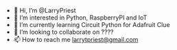 - 👋 Hi, I’m @LarryPriest
- 👀 I’m interested in Python, RaspberryPI and IoT
- 🌱 I’m currently learning Circuit Python for Adafruit Clue
- 💞️ I’m looking to collaborate on ????
- 📫 How to reach me larrytpriest@gmail.com

<!---
LarryPriest/LarryPriest is a ✨ special ✨ repository because its `README.md` (this file) appears on your GitHub profile.
You can click the Preview link to take a look at your changes.
--->
